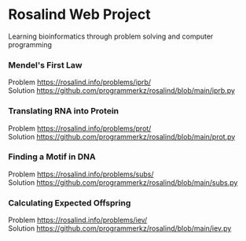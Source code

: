 # Rosalind Web Project
Learning bioinformatics through problem solving and computer programming

### Mendel's First Law
Problem <https://rosalind.info/problems/iprb/>  
Solution <https://github.com/programmerkz/rosalind/blob/main/iprb.py>  

### Translating RNA into Protein
Problem <https://rosalind.info/problems/prot/>  
Solution <https://github.com/programmerkz/rosalind/blob/main/prot.py>  

### Finding a Motif in DNA
Problem <https://rosalind.info/problems/subs/>  
Solution <https://github.com/programmerkz/rosalind/blob/main/subs.py>  

### Calculating Expected Offspring
Problem <https://rosalind.info/problems/iev/>  
Solution <https://github.com/programmerkz/rosalind/blob/main/iev.py>  
 